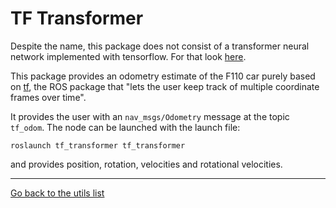 # TF Transformer 
Despite the name, this package does not consist of a transformer neural network implemented with tensorflow. For that look [here](https://huggingface.co/docs/transformers/main/en/index#supported-frameworks).

This package provides an odometry estimate of the F110 car purely based on [tf](http://wiki.ros.org/tf), the ROS package that "lets the user keep track of multiple coordinate frames over time".

It provides the user with an `nav_msgs/Odometry` message at the topic `tf_odom`.
The node can be launched with the launch file:
```
roslaunch tf_transformer tf_transformer 
``` 

and provides position, rotation, velocities and rotational velocities. 

---
[Go back to the utils list](../../README.md)